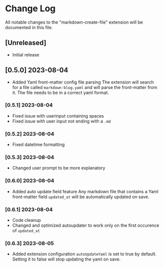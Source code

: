 # Change Log

All notable changes to the "markdown-create-file" extension will be documented in this file.

## [Unreleased]

- Initial release

## [0.5.0] 2023-08-04
- Added Yaml front-matter config file parsing
The extension will search for a file called `markdown-blog.yaml` and will parse the front-matter from it. The file needs to be in a correct yaml format.
  
### [0.5.1] 2023-08-04
- Fixed issue with userinput containing spaces
- Fixed issue with user input not ending with a `.md`

### [0.5.2] 2023-08-04
- Fixed datetime formatting

### [0.5.3] 2023-08-04
- Changed user prompt to be more explanatory

### [0.6.0] 2023-08-04
- Added auto update field feature
    Any markdown file that contains a Yaml front-matter field `updated_at` 
    will be automatically updated on save.

### [0.6.1] 2023-08-04
- Code cleanup
- Changed and optimized autoupdater to work only on the first occurence of `updated_at`

### [0.6.3] 2023-08-05
- Added extension configuration
  `autoUpdateYaml` is set to true by default. Setting it to false will stop updating the yaml on save.
